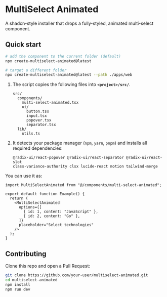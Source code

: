 # MultiSelect Animated

A shadcn-style installer that drops a fully-styled, animated multi-select component.

## Quick start

```bash
# add the component to the current folder (default)
npx create-multiselect-animated@latest

# target a different folder
npx create-multiselect-animated@latest --path ./apps/web
```

1. The script copies the following files into **`<project>/src/`**.
   ```
   src/
     components/
       multi-select-animated.tsx
       ui/
         button.tsx
         input.tsx
         popover.tsx
         separator.tsx
     lib/
       utils.ts
   ```
2. It detects your package manager (`npm`, `yarn`, `pnpm`) and installs all required dependencies:
   ```
   @radix-ui/react-popover @radix-ui/react-separator @radix-ui/react-slot
   class-variance-authority clsx lucide-react motion tailwind-merge
   ```


You can use it as:

```tsx
import MultiSelectAnimated from "@/components/multi-select-animated";

export default function Example() {
  return (
    <MultiSelectAnimated
      options={[
        { id: 1, content: "JavaScript" },
        { id: 2, content: "Go" },
      ]}
      placeholder="Select technologies"
    />
  );
}
```

## Contributing

Clone this repo and open a Pull Request:

```bash
git clone https://github.com/your-user/multiselect-animated.git
cd multiselect-animated
npm install
npm run dev
```

